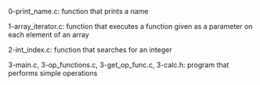 0-print_name.c: function that prints a name

1-array_iterator.c: function that executes a function given as a parameter on each element of an array

2-int_index.c: function that searches for an integer

3-main.c, 3-op_functions.c, 3-get_op_func.c, 3-calc.h: program that performs simple operations
